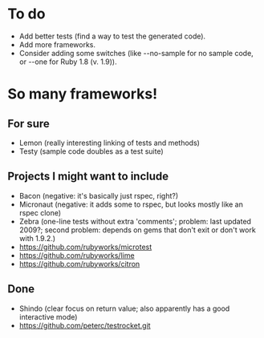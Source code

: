# To do

* Add better tests (find a way to test the generated code).
* Add more frameworks.
* Consider adding some switches (like --no-sample for no sample code, or 
  --one for Ruby 1.8 (v. 1.9)).
 
# So many frameworks!

## For sure

* Lemon (really interesting linking of tests and methods)
* Testy (sample code doubles as a test suite)

## Projects I might want to include

* Bacon (negative: it's basically just rspec, right?)
* Micronaut (negative: it adds some to rspec, but looks mostly like an 
  rspec clone)
* Zebra (one-line tests without extra 'comments'; problem: last updated 
  2009?; second problem: depends on gems that don't exit or don't work 
  with 1.9.2.)
* https://github.com/rubyworks/microtest
* https://github.com/rubyworks/lime
* https://github.com/rubyworks/citron


## Done

* Shindo (clear focus on return value; also apparently has a good 
  interactive mode)
* https://github.com/peterc/testrocket.git
